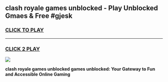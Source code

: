 
## clash royale games unblocked - Play Unblocked Gmaes & Free #gjesk
<h3>
<a href="https://news.freeplayer.one?title=clash_royale_games_unblocked&ref=26F">CLICK TO PLAY</a></h3>
<hr>

<h3>
<a href="https://news.freeplayer.one?title=clash_royale_games_unblocked&ref=26F">CLICK 2 PLAY</a>
  
</h3>

<a href="https://news.freeplayer.one?title=clash_royale_games_unblocked&ref=26F/"><img src="https://clearcache.store/games.png"></a>


**clash royale games unblocked games unblocked: Your Gateway to Fun and Accessible Online Gaming**
